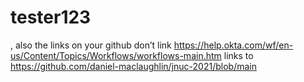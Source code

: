 # tester123
, also the links on your github don’t link
https://help.okta.com/wf/en-us/Content/Topics/Workflows/workflows-main.htm
links to 
https://github.com/daniel-maclaughlin/jnuc-2021/blob/main
